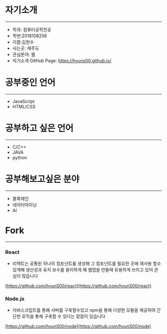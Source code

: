 # 자기소개

---

- 학과: 컴퓨터공학전공
- 학번:2018108256
- 이름:김현수
- 사는곳: 제주도
- 관심분야: 웹
- 자기소개 GitHub Page: https://hyuns00.github.io/

# 공부중인 언어

---

- JavaScript
- HTML/CSS

# 공부하고 싶은 언어

---

- C/C++
- JAVA
- python

# 공부해보고싶은 분야

---

- 블록체인
- 데이터마이닝
- AI

# Fork

---

### React

- 리액트는 공통된 하나의 컴포넌트를 생성해 그 컴포넌트를 필요한 곳에 재사용 할수있게해 생산성과 유지 보수를 용이하게 해 웹앱을 만들때 유용하게 쓰이고 있어 관심이 많습니다

[https://github.com/hyunS00/react](https://github.com/hyunS00/react)

### Node.js

- 자바스크립트를 통해 서버를 구축할수있고 npm을 통해 다양한 모듈을 제공하여 간단한 로직을 통해 구축할 수 있다는 장점이 있습니다

[https://github.com/hyunS00/node](https://github.com/hyunS00/node)
